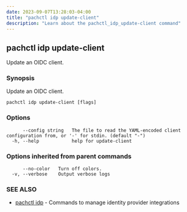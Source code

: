 ```yaml
---
date: 2023-09-07T13:28:03-04:00
title: "pachctl idp update-client"
description: "Learn about the pachctl_idp_update-client command"
---
```


## pachctl idp update-client

Update an OIDC client.

### Synopsis

Update an OIDC client.

```
pachctl idp update-client [flags]
```

### Options

```
      --config string   The file to read the YAML-encoded client configuration from, or '-' for stdin. (default "-")
  -h, --help            help for update-client
```

### Options inherited from parent commands

```
      --no-color   Turn off colors.
  -v, --verbose    Output verbose logs
```

### SEE ALSO

* [pachctl idp](../pachctl_idp)	 - Commands to manage identity provider integrations

